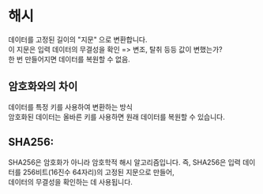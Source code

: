 # 해시

데이터를 고정된 길이의 "지문" 으로 변환합니다.  
이 지문은 입력 데이터의 무결성을 확인 => 변조, 탈취 등등 값이 변했는가?  
한 번 만들어지면 데이터를 복원할 수 없음.

## 암호화와의 차이

데이터를 특정 키를 사용하여 변환하는 방식  
암호화된 데이터는 올바른 키를 사용하면 원래 데이터를 복원할 수 있습니다.

## SHA256:

SHA256은 암호화가 아니라 암호학적 해시 알고리즘입니다.
즉, SHA256은 입력 데이터를 256비트(16진수 64자리)의 고정된 지문으로 만들어,  
데이터의 무결성을 확인하는 데 사용됩니다.
